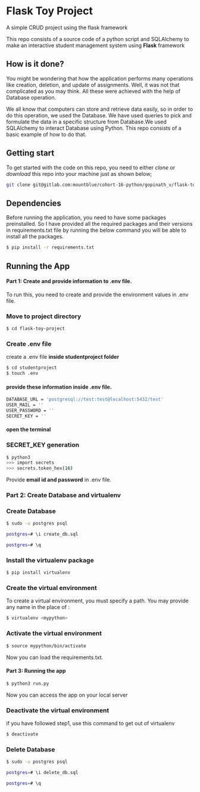 # Flask Toy Project

A simple CRUD project using the flask framework

This repo consists of a source code of a python script and SQLAlchemy to make an interactive student management system
using **Flask** framework

## How is it done?

You might be wondering that how the application performs many operations like creation, deletion, and update of assignments. Well, it was not that complicated as you may think. All these were achieved with the help of Database operation. 

We all know that computers can store and retrieve data easily, so in order to do this operation, we used the Database. We have used queries to pick and formulate the data in a specific structure from Database.We used SQLAlchemy to interact Database using Python. This repo consists of a basic example of how to do that.


## Getting start

To get started with the code on this repo, you need to either *clone* or *download* this repo into your machine just as shown below;

```bash
git clone git@gitlab.com:mountblue/cohort-16-python/gopinath_v/flask-toy-project.git
```

## Dependencies

Before running the application, you need to have some packages preinstalled. So I have provided all the required packages and their versions in requirements.txt file by running the below command you will be able to install all the packages.

```bash
$ pip install -r requirements.txt
```

## Running the App

#### Part 1: Create and provide information to .env file.

To run this, you need to create and provide the environment values in .env file.

### Move to project directory
```bash
$ cd flask-toy-project
```

### Create .env file
create a .env file **inside studentproject folder**

```bash
$ cd studentproject
$ touch .env
```
#### provide these information inside .env file.

```bash
DATABASE_URL = 'postgresql://test:test@localhost:5432/test'
USER_MAIL = ''
USER_PASSWORD = ''
SECRET_KEY = ''
```

#### open the terminal

### SECRET_KEY generation

```bash
$ python3
>>> import secrets
>>> secrets.token_hex(16)
```
Provide **email id and password** in .env file. 

### Part 2: Create Database and virtualenv

### Create Database
```bash
$ sudo -u postgres psql
```

```bash
postgres=# \i create_db.sql
```

```bash
postgres=# \q
```

### Install the virtualenv package
```bash
$ pip install virtualenv
```
### Create the virtual environment
To create a virtual environment, you must specify a path. You may provide any name in the place of <mypython>:
```bash
$ virtualenv <mypython>
```
  
### Activate the virtual environment
```bash
$ source mypython/bin/activate
```

Now you can load the requirements.txt.

#### Part 3: Running the app

```bash
$ python3 run.py

```
Now you can access the app on your local server

### Deactivate the virtual environment
if you have followed step1, use this command to get out of virtualenv
```bash
$ deactivate

```
### Delete Database
```bash
$ sudo -u postgres psql
```

```bash
postgres=# \i delete_db.sql
```

```bash
postgres=# \q
```
